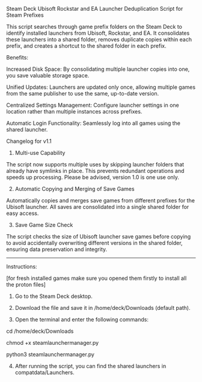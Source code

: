 Steam Deck Ubisoft Rockstar and EA Launcher Deduplication Script for Steam Prefixes

This script searches through game prefix folders on the Steam Deck to identify installed launchers from Ubisoft, Rockstar, and EA. It consolidates these launchers into a shared folder, removes duplicate copies within each prefix, and creates a shortcut to the shared folder in each prefix.

Benefits:

Increased Disk Space: By consolidating multiple launcher copies into one, you save valuable storage space.

Unified Updates: Launchers are updated only once, allowing multiple games from the same publisher to use the same, up-to-date version.

Centralized Settings Management: Configure launcher settings in one location rather than multiple instances across prefixes.

Automatic Login Functionality: Seamlessly log into all games using the shared launcher.

Changelog for v1.1

1. Multi-use Capability

The script now supports multiple uses by skipping launcher folders that already have symlinks in place. This prevents redundant operations and speeds up processing. Please be advised, version 1.0 is one use only.

2. Automatic Copying and Merging of Save Games

Automatically copies and merges save games from different prefixes for the Ubisoft launcher. All saves are consolidated into a single shared folder for easy access.

3. Save Game Size Check

The script checks the size of Ubisoft launcher save games before copying to avoid accidentally overwriting different versions in the shared folder, ensuring data preservation and integrity.

---

Instructions:

[for fresh installed games make sure you opened them firstly to install all the proton files]

1. Go to the Steam Deck desktop.

2. Download the file and save it in /home/deck/Downloads (default path).

3. Open the terminal and enter the following commands:

cd /home/deck/Downloads

chmod +x steamlaunchermanager.py

python3 steamlaunchermanager.py

4. After running the script, you can find the shared launchers in compatdata/Launchers.



